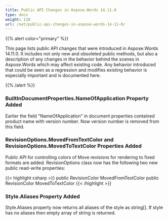 ```yaml
---
title: Public API Changes in Aspose.Words 14.11.0
type: docs
weight: 110
url: /net/public-api-changes-in-aspose-words-14-11-0/
---
```


{{% alert color="primary" %}} 

This page lists public API changes that were introduced in Aspose.Words 14.11.0. It includes not only new and obsoleted public methods, but also a description of any changes in the behavior behind the scenes in Aspose.Words which may affect existing code. Any behavior introduced that could be seen as a regression and modifies existing behavior is especially important and is documented here.

{{% /alert %}} 

### BuiltInDocumentProperties.NameOfApplication Property Added

Earlier the field "NameOfApplication" in document properties contained product name with version number. Now version number is removed from this field.

### RevisionOptions.MovedFromTextColor and RevisionOptions.MovedToTextColor Properties Added

Public API for controlling colors of Move revisions for rendering to fixed formats are added. RevisionOptions class now has the following two new public read-write properties:

{{< highlight csharp >}}
public RevisionColor MovedFromTextColor
public RevisionColor MovedToTextColor
{{< /highlight >}}

### Style.Aliases Property Added

Style.Aliases property now returns all aliases of the style as string[]. If style has no aliases then empty array of string is returned.
